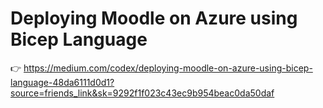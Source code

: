 # Deploying Moodle on Azure using Bicep Language

👉 https://medium.com/codex/deploying-moodle-on-azure-using-bicep-language-48da6111d0d1?source=friends_link&sk=9292f1f023c43ec9b954beac0da50daf

